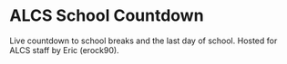 # ALCS School Countdown

Live countdown to school breaks and the last day of school. Hosted for ALCS staff by Eric (erock90).